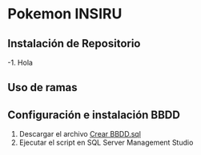 # Pokemon INSIRU

## Instalación de Repositorio

-1. Hola

## Uso de ramas

## Configuración e instalación BBDD 

1. Descargar el archivo [Crear BBDD.sql](https://drive.google.com/file/d/1kCpDSe_14Ov6KW_6xUXMNXTEBa9JKqou/view?usp=sharing)
2. Ejecutar el script en SQL Server Management Studio
